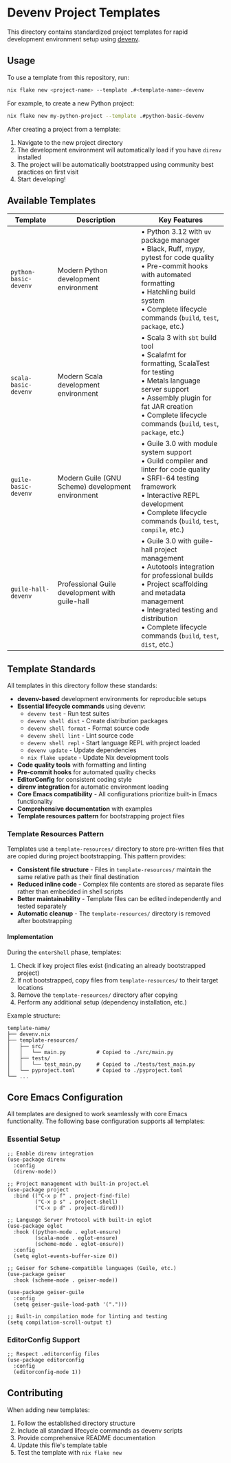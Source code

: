 
# Devenv Project Templates

This directory contains standardized project templates for rapid development environment setup using [devenv](https://github.com/cachix/devenv).

## Usage

To use a template from this repository, run:

```bash
nix flake new <project-name> --template .#<template-name>-devenv
```

For example, to create a new Python project:

```bash
nix flake new my-python-project --template .#python-basic-devenv
```

After creating a project from a template:

1. Navigate to the new project directory
2. The development environment will automatically load if you have `direnv` installed
3. The project will be automatically bootstrapped using community best practices on first visit
4. Start developing!

## Available Templates

| Template | Description | Key Features |
|----------|-------------|--------------|
| `python-basic-devenv` | Modern Python development environment | • Python 3.12 with `uv` package manager<br>• Black, Ruff, mypy, pytest for code quality<br>• Pre-commit hooks with automated formatting<br>• Hatchling build system<br>• Complete lifecycle commands (`build`, `test`, `package`, etc.) |
| `scala-basic-devenv` | Modern Scala development environment | • Scala 3 with `sbt` build tool<br>• Scalafmt for formatting, ScalaTest for testing<br>• Metals language server support<br>• Assembly plugin for fat JAR creation<br>• Complete lifecycle commands (`build`, `test`, `package`, etc.) |
| `guile-basic-devenv` | Modern Guile (GNU Scheme) development environment | • Guile 3.0 with module system support<br>• Guild compiler and linter for code quality<br>• SRFI-64 testing framework<br>• Interactive REPL development<br>• Complete lifecycle commands (`build`, `test`, `compile`, etc.) |
| `guile-hall-devenv` | Professional Guile development with guile-hall | • Guile 3.0 with guile-hall project management<br>• Autotools integration for professional builds<br>• Project scaffolding and metadata management<br>• Integrated testing and distribution<br>• Complete lifecycle commands (`build`, `test`, `dist`, etc.) |

## Template Standards

All templates in this directory follow these standards:

- **devenv-based** development environments for reproducible setups
- **Essential lifecycle commands** using devenv:
  - `devenv test` - Run test suites
  - `devenv shell dist` - Create distribution packages
  - `devenv shell format` - Format source code
  - `devenv shell lint` - Lint source code
  - `devenv shell repl` - Start language REPL with project loaded
  - `devenv update` - Update dependencies
  - `nix flake update` - Update Nix development tools
- **Code quality tools** with formatting and linting
- **Pre-commit hooks** for automated quality checks
- **EditorConfig** for consistent coding style
- **direnv integration** for automatic environment loading
- **Core Emacs compatibility** - All configurations prioritize built-in Emacs functionality
- **Comprehensive documentation** with examples
- **Template resources pattern** for bootstrapping project files

### Template Resources Pattern

Templates use a `template-resources/` directory to store pre-written files that are copied during project bootstrapping. This pattern provides:

- **Consistent file structure** - Files in `template-resources/` maintain the same relative path as their final destination
- **Reduced inline code** - Complex file contents are stored as separate files rather than embedded in shell scripts
- **Better maintainability** - Template files can be edited independently and tested separately
- **Automatic cleanup** - The `template-resources/` directory is removed after bootstrapping

#### Implementation

During the `enterShell` phase, templates:
1. Check if key project files exist (indicating an already bootstrapped project)
2. If not bootstrapped, copy files from `template-resources/` to their target locations
3. Remove the `template-resources/` directory after copying
4. Perform any additional setup (dependency installation, etc.)

Example structure:
```
template-name/
├── devenv.nix
├── template-resources/
│   ├── src/
│   │   └── main.py          # Copied to ./src/main.py
│   ├── tests/
│   │   └── test_main.py     # Copied to ./tests/test_main.py
│   └── pyproject.toml       # Copied to ./pyproject.toml
└── ...
```

## Core Emacs Configuration

All templates are designed to work seamlessly with core Emacs functionality. The following base configuration supports all templates:

### Essential Setup
```elisp
;; Enable direnv integration
(use-package direnv
  :config
  (direnv-mode))

;; Project management with built-in project.el
(use-package project
  :bind (("C-x p f" . project-find-file)
         ("C-x p s" . project-shell)
         ("C-x p d" . project-dired)))

;; Language Server Protocol with built-in eglot
(use-package eglot
  :hook ((python-mode . eglot-ensure)
         (scala-mode . eglot-ensure)
         (scheme-mode . eglot-ensure))
  :config
  (setq eglot-events-buffer-size 0))

;; Geiser for Scheme-compatible languages (Guile, etc.)
(use-package geiser
  :hook (scheme-mode . geiser-mode))

(use-package geiser-guile
  :config
  (setq geiser-guile-load-path '(".")))

;; Built-in compilation mode for linting and testing
(setq compilation-scroll-output t)
```

### EditorConfig Support
```elisp
;; Respect .editorconfig files
(use-package editorconfig
  :config
  (editorconfig-mode 1))
```

## Contributing

When adding new templates:

1. Follow the established directory structure
2. Include all standard lifecycle commands as devenv scripts
3. Provide comprehensive README documentation
4. Update this file's template table
5. Test the template with `nix flake new`
